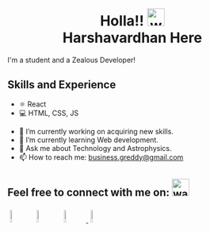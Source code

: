 <h1 align="center">  Holla!! <img alt="wave" src="https://emojis.slackmojis.com/emojis/images/1622188894/41919/hey.gif?1622188894" width="35"> <br> Harshavardhan Here </h1>
I'm a student and a Zealous Developer!

## Skills and Experience
* ⚛ React
* 💻 HTML, CSS, JS

- 🔭 I’m currently working on acquiring new skills. 
- 🌱 I’m currently learning Web development. 
- 💬 Ask me about Technology and Astrophysics.
- 📫 How to reach me: business.greddy@gmail.com 

<h2 align='left'>Feel free to connect with me on:  <img alt="wave" src="https://emojis.slackmojis.com/emojis/images/1605722420/11386/among_us_orange_dance.gif?1605722420" width="35"> </h2> 

<p align="left" >
	<a href="https://github.com/Harshavardhan7678"><img alt="github" width="8%" style="padding:5px" src="https://img.icons8.com/nolan/512/github.png"/></a>
	<a href="https://www.linkedin.com/in/harshavardhan-reddy-099962204/"><img alt="linkedin" width="8%" style="padding:5px" src="https://img.icons8.com/nolan/512/linkedin.png"/></a>
	<a href="https://www.instagram.com/harshavardhan._._reddy/"><img alt="instagram" width="8%" style="padding:5px" src="https://img.icons8.com/nolan/512/instagram-new.png"/>
	<a href="https://twitter.com/ReddyGajarla/"><img alt="twitter" width="8%" style="padding:5px" src="https://img.icons8.com/nolan/512/twitter--v1.png"/></a>

